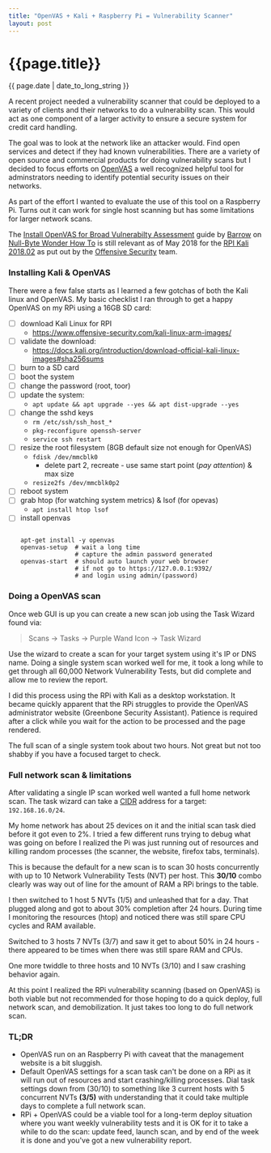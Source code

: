 ```yaml
---
title: "OpenVAS + Kali + Raspberry Pi = Vulnerability Scanner"
layout: post
---
```

# {{page.title}}

<p class='#meta'>{{ page.date | date_to_long_string }}</p>

A recent project needed a vulnerability scanner that could be deployed to a variety of clients and their networks to do a vulnerability scan. This would act as one component of a larger activity to ensure a secure system for credit card handling.

The goal was to look at the network like an attacker would. Find open services and detect if they had known vulnerabilities. There are a variety of open source and commercial products for doing vulnerability scans but I decided to focus efforts on [OpenVAS](http://www.openvas.org/) a well recognized helpful tool for adminstrators needing to identify potential security issues on their networks.

As part of the effort I wanted to evaluate the use of this tool on a Raspberry Pi.  Turns  out it can work for single host scanning but has some limitations for larger network scans.

The [Install OpenVAS for Broad Vulnerabilty Assessment](https://null-byte.wonderhowto.com/how-to/install-openvas-for-broad-vulnerability-assessment-0179318/) guide by [Barrow](https://creator.wonderhowto.com/barrow/) on [Null-Byte Wonder How To](https://null-byte.wonderhowto.com) is still relevant as of May 2018 for the [RPI Kali 2018.02](https://www.offensive-security.com/kali-linux-arm-images/) as put out by the [Offensive Security](https://www.offensive-security.com/) team. 


### Installing Kali & OpenVAS

There were a few false starts as I learned a few gotchas of both the Kali linux and OpenVAS.  My basic checklist I ran through to get a happy OpenVAS on my RPi using a 16GB SD card:

-[ ] download Kali Linux for RPI
    * https://www.offensive-security.com/kali-linux-arm-images/
-[ ] validate the download: 
    * https://docs.kali.org/introduction/download-official-kali-linux-images#sha256sums
-[ ] burn to a SD card
-[ ] boot the system
-[ ] change the password (root, toor)
-[ ] update the system: 
  * `apt update && apt upgrade --yes && apt dist-upgrade --yes`
-[ ] change the sshd keys
  * `rm /etc/ssh/ssh_host_*`
  * `pkg-reconfigure openssh-server`
  * `service ssh restart`
-[ ] resize the root filesystem (8GB default size not enough for OpenVAS)
  * `fdisk /dev/mmcblk0`
    * delete part 2, recreate - use same start point (*pay attention*) & max size
  * `resize2fs /dev/mmcblk0p2`
-[ ] reboot system
-[ ] grab htop (for watching system metrics) & lsof (for opevas)
  * `apt install htop lsof`
-[ ] install openvas
  ```
  
  apt-get install -y openvas
  openvas-setup  # wait a long time
                 # capture the admin password generated
  openvas-start  # should auto launch your web browser
                 # if not go to https://127.0.0.1:9392/ 
                 # and login using admin/(password)
  ```

### Doing a OpenVAS scan

Once web GUI is up you can create a new scan job using the Task Wizard found via:

> Scans -> Tasks -> Purple Wand Icon -> Task Wizard

Use the wizard to create a scan for your target system using it's IP or DNS name. Doing a single system scan worked well for me, it took a long while to get through all 60,000 Network Vulnerability Tests, but did complete and allow me to review the report. 

I did this process using the RPi with Kali as a desktop workstation. It became quickly apparent that the RPi struggles to provide the OpenVAS administrator website (Greenbone Security Assistant). Patience is required after a click while you wait for the action to be processed and the page rendered.

The full scan of a single system took about two hours.  Not great but not too shabby if you have a focused target to check.

### Full network scan & limitations 

After validating a single IP scan worked well wanted a full home network scan.  The task wizard can take a [CIDR](https://en.wikipedia.org/wiki/Classless_Inter-Domain_Routing#IPv4_CIDR_blocks) address for a target: `192.168.16.0/24`.  

My home network has about 25 devices on it and the initial scan task died before it got even to 2%. I tried a few different runs trying to debug what was going on before I realized the Pi was just running out of resources and killing random processes (the scanner, the website, firefox tabs, terminals).  

This is because the default for a new scan is to scan 30 hosts concurrently with up to 10 Network Vulnerability Tests (NVT) per host.  This **30/10** combo clearly was way out of line for the amount of RAM a RPi brings to the table.

I then switched to 1 host 5 NVTs (1/5) and unleashed that for a day.  That plugged along and got to about 30% completion after 24 hours. During time I monitoring the resources (htop) and noticed there was still spare CPU cycles and RAM available.  

Switched to 3 hosts 7 NVTs (3/7) and saw it get to about 50% in 24 hours - there appeared to be times when there was still spare RAM and CPUs.

One more twiddle to three hosts and 10 NVTs (3/10) and I saw crashing behavior again.

At this point I realized the RPi vulnerability scanning (based on OpenVAS) is both viable but not recommended for those hoping to do a quick deploy, full network scan, and demobilization. It just takes too long to do full network scan. 

### TL;DR 

* OpenVAS run on an Raspberry Pi with caveat that the management website is a bit sluggish.
* Default OpenVAS settings for a scan task can't be done on a RPi as it will run out of resources and start crashing/killing processes. Dial task settings  down from (30/10) to something like 3 current hosts with 5  concurrent NVTs **(3/5)** with understanding that it could take multiple days to complete a full network scan.
* RPi + OpenVAS could be a viable tool for a long-term deploy situation where you want weekly vulnerability tests and it is OK for it to take a while to do the scan:  update feed, launch scan, and by end of the week it is done and you've got a new vulnerability report.

